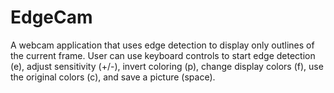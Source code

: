 # EdgeCam

A webcam application that uses edge detection to display only outlines of the current frame. User can use keyboard controls to start edge detection (e), adjust sensitivity (+/-), invert coloring (p), change display colors (f), use the original colors (c), and save a picture (space).
